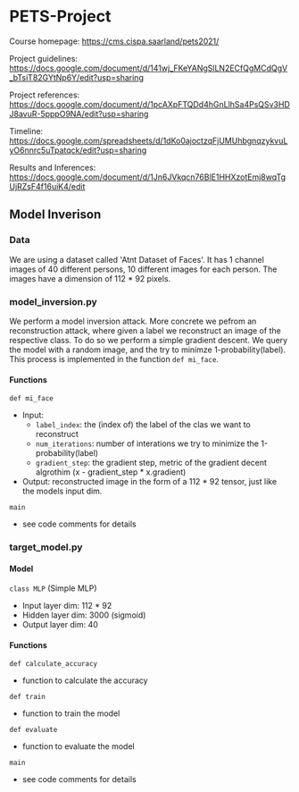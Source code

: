 # PETS-Project

Course homepage: https://cms.cispa.saarland/pets2021/

Project guidelines: https://docs.google.com/document/d/141wj_FKeYANgSlLN2ECfQgMCdQgV_bTsiT82GYtNp6Y/edit?usp=sharing

Project references: https://docs.google.com/document/d/1pcAXpFTQDd4hGnLlhSa4PsQSv3HDJ8avuR-5pppO9NA/edit?usp=sharing

Timeline: https://docs.google.com/spreadsheets/d/1dKo0ajoctzqFjUMUhbgnqzykvuLyO6nnrc5uTpatqck/edit?usp=sharing

Results and Inferences: https://docs.google.com/document/d/1Jn6JVkqcn76BlE1HHXzotEmj8wqTgUjRZsF4f16uiK4/edit

## Model Inverison

### Data
We are using a dataset called 'Atnt Dataset of Faces'. It has 1 channel images of 40 different persons, 10 different images for each person. The images have a dimension of 112 * 92 pixels.

### model_inversion.py
We perform a model inversion attack. More concrete we pefrom an reconstruction attack, where given a label we reconstruct an image of the respective class.
To do so we perform a simple gradient descent. We query the model with a random image, and the try to minimze 1-probability(label). This process is implemented in the function ```def mi_face```.
#### Functions
```def mi_face```
- Input: 
  - ```label_index```: the (index of) the label of the clas we want to reconstruct
  - ```num_iterations```: number of interations we try to minimize the 1-probability(label)
  - ```gradient_step```: the gradient step, metric of the gradient decent algrothim (x - gradient_step * x.gradient)
- Output: reconstructed image in the form of a 112 * 92 tensor, just like the models input dim.

```main```
- see code comments for details

### target_model.py
#### Model
```class MLP``` (Simple MLP)
- Input layer dim: 112 * 92
- Hidden layer dim: 3000 (sigmoid)
- Output layer dim: 40

#### Functions
```def calculate_accuracy```
- function to calculate the accuracy

```def train```
- function to train the model

```def evaluate```
- function to evaluate the model

```main```
- see code comments for details



